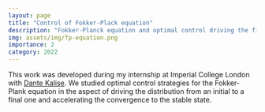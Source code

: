 ```yaml
---
layout: page
title: "Control of Fokker-Plack equation"
description: "Fokker-Planck equation and optimal control driving the final distribution."
img: assets/img/fp-equation.png
importance: 2
category: 2022
---
```


This work was developed during my internship at Imperial College London with [Dante Kalise](https://www.dkalise.net/).
We studied optimal control strategies for the Fokker-Plank equation in the aspect of driving the distribution from an initial to a final one and accelerating the convergence to the stable state.